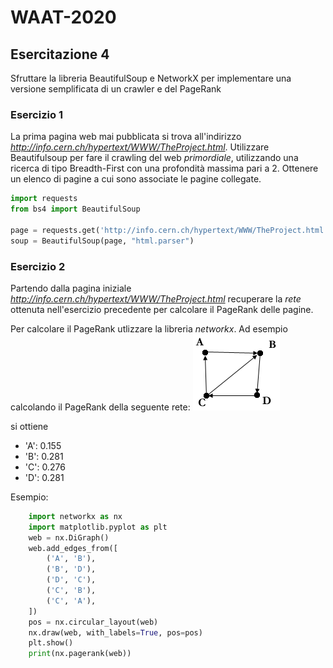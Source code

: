 # WAAT-2020


## Esercitazione 4

Sfruttare la libreria BeautifulSoup e NetworkX per implementare una versione semplificata di un crawler e del PageRank


### Esercizio 1

La prima pagina web mai pubblicata si trova all'indirizzo *http://info.cern.ch/hypertext/WWW/TheProject.html*.
Utilizzare Beautifulsoup per fare il crawling del web _primordiale_, utilizzando una ricerca di tipo Breadth-First con una profondità
massima pari a 2. Ottenere un elenco di pagine a cui sono associate le pagine collegate.

```python
import requests
from bs4 import BeautifulSoup

page = requests.get('http://info.cern.ch/hypertext/WWW/TheProject.html').text
soup = BeautifulSoup(page, "html.parser")

```

### Esercizio 2

Partendo dalla pagina iniziale *http://info.cern.ch/hypertext/WWW/TheProject.html* recuperare la _rete_ ottenuta nell'esercizio precedente per calcolare il PageRank delle pagine. 

Per calcolare il PageRank utlizzare la libreria *networkx*. Ad esempio calcolando il PageRank della seguente rete:
![alt text](imgs/web-graph2.gif "Esempio page rank")

si ottiene
- 'A': 0.155
- 'B': 0.281
- 'C': 0.276
- 'D': 0.281

Esempio:
```python
    import networkx as nx
    import matplotlib.pyplot as plt
    web = nx.DiGraph()
    web.add_edges_from([
        ('A', 'B'),
        ('B', 'D'),
        ('D', 'C'),
        ('C', 'B'),
        ('C', 'A'),
    ])
    pos = nx.circular_layout(web)
    nx.draw(web, with_labels=True, pos=pos)
    plt.show()
    print(nx.pagerank(web))
```


